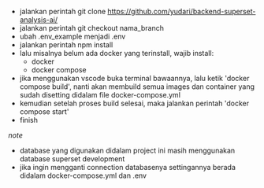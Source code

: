 - jalankan perintah git clone https://github.com/yudari/backend-superset-analysis-ai/
- jalankan perintah git checkout nama_branch
- ubah .env_example menjadi .env
- jalankan perintah npm install
- lalu misalnya belum ada docker yang terinstall, wajib install:
    - docker
    - docker compose
- jika menggunakan vscode buka terminal bawaannya, lalu ketik 'docker compose build', nanti akan membuild semua images dan container yang sudah disetting didalam file docker-compose.yml
- kemudian setelah proses build selesai, maka jalankan perintah 'docker compose start'
- finish

*note*
- database yang digunakan didalam project ini masih menggunakan database superset development
- jika ingin mengganti connection databasenya settingannya berada didalam docker-compose.yml dan .env

